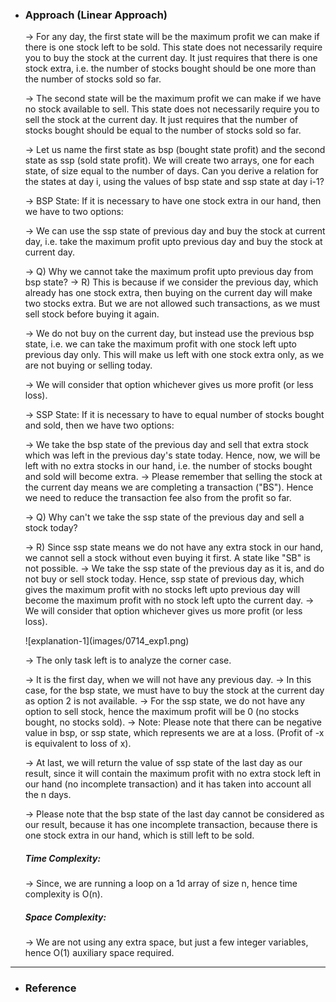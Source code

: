 - <h3>Approach (Linear Approach)</h3>
    <div>
    <p>
    → For any day, the first state will be the maximum profit we can make if there is one stock left to be sold. This state does not necessarily require you to buy the stock at the current day. It just requires that there is one stock extra, i.e. the number of stocks bought should be one more than the number of stocks sold so far.
    </p>
    <p>
    → The second state will be the maximum profit we can make if we have no stock available to sell. This state does not necessarily require you to sell the stock at the current day. It just requires that the number of stocks bought should be equal to the number of stocks sold so far.
    </p>
    <p>
    → Let us name the first state as bsp (bought state profit) and the second state as ssp (sold state profit). We will create two arrays, one for each state, of size equal to the number of days.
    Can you derive a relation for the states at day i, using the values of bsp state and ssp state at day i-1?
    </p>
    <p>
    → BSP State: If it is necessary to have one stock extra in our hand, then we have to two options:

    → We can use the ssp state of previous day and buy the stock at current day, i.e. take the maximum profit upto previous day and buy the stock at current day.
    </p>
    <p>
    → Q) Why we cannot take the maximum profit upto previous day from bsp state?
    → R) This is because if we consider the previous day, which already has one stock extra, then buying on the current day will make two stocks extra. But we are not allowed such transactions, as we must sell stock before buying it again.
    </p>
    <p>
    → We do not buy on the current day, but instead use the previous bsp state, i.e. we can take the maximum profit with one stock left upto previous day only. This will make us left with one stock extra only, as we are not buying or selling today.
    </p>
    <p>
    → We will consider that option whichever gives us more profit (or less loss).

    → SSP State: If it is necessary to have to equal number of stocks bought and sold, then we have two options:

    → We take the bsp state of the previous day and sell that extra stock which was left in the previous day's state today. Hence, now, we will be left with no extra stocks in our hand, i.e. the number of stocks bought and sold will become extra.
    → Please remember that selling the stock at the current day means we are completing a transaction ("BS"). Hence we need to reduce the transaction fee also from the profit so far.

    → Q) Why can't we take the ssp state of the previous day and sell a stock today?

    → R) Since ssp state means we do not have any extra stock in our hand, we cannot sell a stock without even buying it first. A state like "SB" is not possible.
    → We take the ssp state of the previous day as it is, and do not buy or sell stock today. Hence, ssp state of previous day, which gives the maximum profit with no stocks left upto previous day will become the maximum profit with no stock left upto the current day.
    → We will consider that option whichever gives us more profit (or less loss).
    </p>
    
    <p>
    ![explanation-1](images/0714_exp1.png)<br>
    </p>

    <p>
    → The only task left is to analyze the corner case.

    → It is the first day, when we will not have any previous day.
    → In this case, for the bsp state, we must have to buy the stock at the current day as option 2 is not available.
    → For the ssp state, we do not have any option to sell stock, hence the maximum profit will be 0 (no stocks bought, no stocks sold).
    → Note: Please note that there can be negative value in bsp, or ssp state, which represents we are at a loss. (Profit of -x is equivalent to loss of x).

    → At last, we will return the value of ssp state of the last day as our result, since it will contain the maximum profit with no extra stock left in our hand (no incomplete transaction) and it has taken into account all the n days.

    → Please note that the bsp state of the last day cannot be considered as our result, because it has one incomplete transaction, because there is one stock extra in our hand, which is still left to be sold.
    </p>
    </div>
    <div>
    <h5>Time Complexity: </h5>
    <p>→ Since, we are running a loop on a 1d array of size n, hence time complexity is O(n).
    </p>
    <h5>Space Complexity:</h5>
    <p>→ We are not using any extra space, but just a few integer variables, hence O(1) auxiliary space required.
    </p>
    </div>
<hr>

- <h3>Reference</h3>
<!-- 1. [Click Here](https://youtu.be/uoFrIIrp5_g) -->
